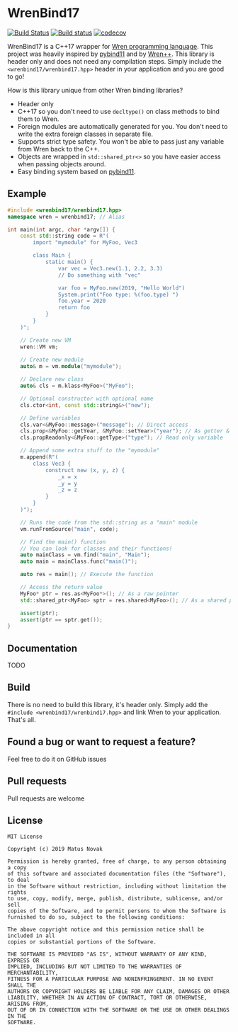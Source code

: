 # WrenBind17

[![Build Status](https://travis-ci.com/matusnovak/wrenbind17.svg?branch=master)](https://travis-ci.com/matusnovak/wrenbind17) [![Build status](https://ci.appveyor.com/api/projects/status/fy974aj37cdyxc0i/branch/master?svg=true)](https://ci.appveyor.com/project/matusnovak/wrenbind17/branch/master) [![codecov](https://codecov.io/gh/matusnovak/wrenbind17/branch/master/graph/badge.svg)](https://codecov.io/gh/matusnovak/wrenbind17)

WrenBind17 is a C++17 wrapper for [Wren programming language](http://wren.io/). This project was heavily inspired by [pybind11](https://github.com/pybind/pybind11) and by [Wren++](https://github.com/Nelarius/wrenpp). This library is header only and does not need any compilation steps. Simply include the `<wrenbind17/wrenbind17.hpp>` header in your application and you are good to go!

How is this library unique from other Wren binding libraries? 

* Header only
* C++17 so you don't need to use `decltype()` on class methods to bind them to Wren.
* Foreign modules are automatically generated for you. You don't need to write the extra foreign classes in separate file.
* Supports strict type safety. You won't be able to pass just any variable from Wren back to the C++.
* Objects are wrapped in `std::shared_ptr<>` so you have easier access when passing objects around.
* Easy binding system based on [pybind11](https://github.com/pybind/pybind11).

## Example

```cpp
#include <wrenbind17/wrenbind17.hpp>
namespace wren = wrenbind17; // Alias

int main(int argc, char *argv[]) {
    const std::string code = R"(
        import "mymodule" for MyFoo, Vec3

        class Main {
            static main() {
                var vec = Vec3.new(1.1, 2.2, 3.3)
                // Do something with "vec"

                var foo = MyFoo.new(2019, "Hello World")
                System.print("Foo type: %(foo.type) ")
                foo.year = 2020
                return foo
            }
        }
    )";

    // Create new VM
    wren::VM vm;
    
    // Create new module
    auto& m = vm.module("mymodule");

    // Declare new class
    auto& cls = m.klass<MyFoo>("MyFoo");

    // Optional constructor with optional name
    cls.ctor<int, const std::string&>("new");

    // Define variables
    cls.var<&MyFoo::message>("message"); // Direct access
    cls.prop<&MyFoo::getYear, &MyFoo::setYear>("year"); // As getter & getter
    cls.propReadonly<&MyFoo::getType>("type"); // Read only variable

    // Append some extra stuff to the "mymodule"
    m.append(R"(
        class Vec3 {
            construct new (x, y, z) {
                _x = x
                _y = y
                _z = z
            }
        }
    )");

    // Runs the code from the std::string as a "main" module
    vm.runFromSource("main", code);

    // Find the main() function
    // You can look for classes and their functions!
    auto mainClass = vm.find("main", "Main");
    auto main = mainClass.func("main()");

    auto res = main(); // Execute the function

    // Access the return value
    MyFoo* ptr = res.as<MyFoo*>(); // As a raw pointer
    std::shared_ptr<MyFoo> sptr = res.shared<MyFoo>(); // As a shared ptr

    assert(ptr);
    assert(ptr == sptr.get());
}
```

## Documentation

TODO

## Build

There is no need to build this library, it's header only. Simply add the `#include <wrenbind17/wrenbind17.hpp>` and link Wren to your application. That's all.

## Found a bug or want to request a feature?

Feel free to do it on GitHub issues

## Pull requests

Pull requests are welcome

## License

```
MIT License

Copyright (c) 2019 Matus Novak

Permission is hereby granted, free of charge, to any person obtaining a copy
of this software and associated documentation files (the "Software"), to deal
in the Software without restriction, including without limitation the rights
to use, copy, modify, merge, publish, distribute, sublicense, and/or sell
copies of the Software, and to permit persons to whom the Software is
furnished to do so, subject to the following conditions:

The above copyright notice and this permission notice shall be included in all
copies or substantial portions of the Software.

THE SOFTWARE IS PROVIDED "AS IS", WITHOUT WARRANTY OF ANY KIND, EXPRESS OR
IMPLIED, INCLUDING BUT NOT LIMITED TO THE WARRANTIES OF MERCHANTABILITY,
FITNESS FOR A PARTICULAR PURPOSE AND NONINFRINGEMENT. IN NO EVENT SHALL THE
AUTHORS OR COPYRIGHT HOLDERS BE LIABLE FOR ANY CLAIM, DAMAGES OR OTHER
LIABILITY, WHETHER IN AN ACTION OF CONTRACT, TORT OR OTHERWISE, ARISING FROM,
OUT OF OR IN CONNECTION WITH THE SOFTWARE OR THE USE OR OTHER DEALINGS IN THE
SOFTWARE.
```

